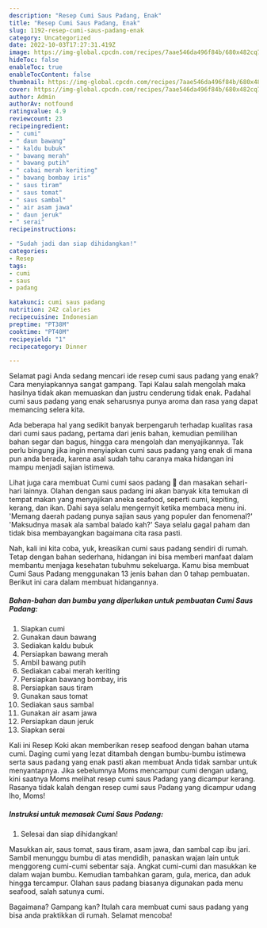 ```yaml
---
description: "Resep Cumi Saus Padang, Enak"
title: "Resep Cumi Saus Padang, Enak"
slug: 1192-resep-cumi-saus-padang-enak
category: Uncategorized
date: 2022-10-03T17:27:31.419Z
image: https://img-global.cpcdn.com/recipes/7aae546da496f84b/680x482cq70/cumi-saus-padang-foto-resep-utama.jpg
hideToc: false
enableToc: true
enableTocContent: false
thumbnail: https://img-global.cpcdn.com/recipes/7aae546da496f84b/680x482cq70/cumi-saus-padang-foto-resep-utama.jpg
cover: https://img-global.cpcdn.com/recipes/7aae546da496f84b/680x482cq70/cumi-saus-padang-foto-resep-utama.jpg
author: Admin
authorAv: notfound
ratingvalue: 4.9
reviewcount: 23
recipeingredient:
- " cumi"
- " daun bawang"
- " kaldu bubuk"
- " bawang merah"
- " bawang putih"
- " cabai merah keriting"
- " bawang bombay iris"
- " saus tiram"
- " saus tomat"
- " saus sambal"
- " air asam jawa"
- " daun jeruk"
- " serai"
recipeinstructions:

- "Sudah jadi dan siap dihidangkan!"
categories:
- Resep
tags:
- cumi
- saus
- padang

katakunci: cumi saus padang 
nutrition: 242 calories
recipecuisine: Indonesian
preptime: "PT38M"
cooktime: "PT40M"
recipeyield: "1"
recipecategory: Dinner

---
```



Selamat pagi Anda sedang mencari ide resep cumi saus padang yang enak? Cara menyiapkannya sangat gampang. Tapi Kalau salah mengolah maka hasilnya tidak akan memuaskan dan justru cenderung tidak enak. Padahal cumi saus padang yang enak seharusnya punya aroma dan rasa yang dapat memancing selera kita.


Ada beberapa hal yang sedikit banyak berpengaruh terhadap kualitas rasa dari cumi saus padang, pertama dari jenis bahan, kemudian pemilihan bahan segar dan bagus, hingga cara mengolah dan menyajikannya. Tak perlu bingung jika ingin menyiapkan cumi saus padang yang enak di mana pun anda berada, karena asal sudah tahu caranya maka hidangan ini mampu menjadi sajian istimewa.

Lihat juga cara membuat Cumi cumi saos padang 🦑 dan masakan sehari-hari lainnya. Olahan dengan saus padang ini akan banyak kita temukan di tempat makan yang menyajikan aneka seafood, seperti cumi, kepiting, kerang, dan ikan. Dahi saya selalu mengernyit ketika membaca menu ini. &#39;Memang daerah padang punya sajian saus yang populer dan fenomenal?&#39; &#39;Maksudnya masak ala sambal balado kah?&#39; Saya selalu gagal paham dan tidak bisa membayangkan bagaimana cita rasa pasti.


Nah, kali ini kita coba, yuk, kreasikan cumi saus padang sendiri di rumah. Tetap dengan bahan sederhana, hidangan ini bisa memberi manfaat dalam membantu menjaga kesehatan tubuhmu sekeluarga. Kamu bisa membuat Cumi Saus Padang menggunakan 13 jenis bahan dan 0 tahap pembuatan. Berikut ini cara dalam membuat hidangannya.

<!--inarticleads1-->

##### Bahan-bahan dan bumbu yang diperlukan untuk pembuatan Cumi Saus Padang:

1. Siapkan  cumi
1. Gunakan  daun bawang
1. Sediakan  kaldu bubuk
1. Persiapkan  bawang merah
1. Ambil  bawang putih
1. Sediakan  cabai merah keriting
1. Persiapkan  bawang bombay, iris
1. Persiapkan  saus tiram
1. Gunakan  saus tomat
1. Sediakan  saus sambal
1. Gunakan  air asam jawa
1. Persiapkan  daun jeruk
1. Siapkan  serai


Kali ini Resep Koki akan memberikan resep seafood dengan bahan utama cumi. Daging cumi yang lezat ditambah dengan bumbu-bumbu istimewa serta saus padang yang enak pasti akan membuat Anda tidak sambar untuk menyantapnya. Jika sebelumnya Moms mencampur cumi dengan udang, kini saatnya Moms melihat resep cumi saus Padang yang dicampur kerang. Rasanya tidak kalah dengan resep cumi saus Padang yang dicampur udang lho, Moms! 

<!--inarticleads2-->

##### Instruksi untuk memasak Cumi Saus Padang:


1. Selesai dan siap dihidangkan!

Masukkan air, saus tomat, saus tiram, asam jawa, dan sambal cap ibu jari. Sambil menunggu bumbu di atas mendidih, panaskan wajan lain untuk menggoreng cumi-cumi sebentar saja. Angkat cumi-cumi dan masukkan ke dalam wajan bumbu. Kemudian tambahkan garam, gula, merica, dan aduk hingga tercampur. Olahan saus padang biasanya digunakan pada menu seafood, salah satunya cumi. 

Bagaimana? Gampang kan? Itulah cara membuat cumi saus padang yang bisa anda praktikkan di rumah. Selamat mencoba!
